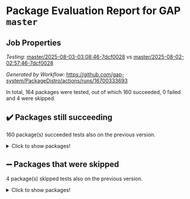 # Package Evaluation Report for GAP `master`

## Job Properties

*Testing:* [master/2025-08-03-03:08:46-7dcf0028](https://github.com/gap-system/PackageDistro/blob/data/reports/master/2025-08-03-03:08:46-7dcf0028) vs [master/2025-08-02-02:57:46-7dcf0028](https://github.com/gap-system/PackageDistro/blob/data/reports/master/2025-08-02-02:57:46-7dcf0028)

*Generated by Workflow:* https://github.com/gap-system/PackageDistro/actions/runs/16700333693

In total, 164 packages were tested, out of which 160 succeeded, 0 failed and 4 were skipped.

## :heavy_check_mark: Packages still succeeding

160 package(s) succeeded tests also on the previous version.
<details><summary>Click to show packages!</summary>

- 4ti2interface 2024.11-01 [(success)](https://github.com/gap-system/PackageDistro/actions/runs/16700333693/job/47270438963)
- ace 5.7.0 [(success)](https://github.com/gap-system/PackageDistro/actions/runs/16700333693/job/47270438960)
- aclib 1.3.2 [(success)](https://github.com/gap-system/PackageDistro/actions/runs/16700333693/job/47270438961)
- agt 0.3.1 [(success)](https://github.com/gap-system/PackageDistro/actions/runs/16700333693/job/47270438983)
- alco 1.1.1 [(success)](https://github.com/gap-system/PackageDistro/actions/runs/16700333693/job/47270438969)
- alnuth 3.2.1 [(success)](https://github.com/gap-system/PackageDistro/actions/runs/16700333693/job/47270438985)
- anupq 3.3.1 [(success)](https://github.com/gap-system/PackageDistro/actions/runs/16700333693/job/47270438972)
- atlasrep 2.1.9 [(success)](https://github.com/gap-system/PackageDistro/actions/runs/16700333693/job/47270438987)
- autodoc 2025.05.09 [(success)](https://github.com/gap-system/PackageDistro/actions/runs/16700333693/job/47270438971)
- automata 1.16 [(success)](https://github.com/gap-system/PackageDistro/actions/runs/16700333693/job/47270438984)
- automgrp 1.3.3 [(success)](https://github.com/gap-system/PackageDistro/actions/runs/16700333693/job/47270438977)
- autpgrp 1.11.1 [(success)](https://github.com/gap-system/PackageDistro/actions/runs/16700333693/job/47270438975)
- cap 2025.07-08 [(success)](https://github.com/gap-system/PackageDistro/actions/runs/16700333693/job/47270438980)
- caratinterface 2.3.7 [(success)](https://github.com/gap-system/PackageDistro/actions/runs/16700333693/job/47270438978)
- cddinterface 2025.06.24 [(success)](https://github.com/gap-system/PackageDistro/actions/runs/16700333693/job/47270438989)
- circle 1.6.6 [(success)](https://github.com/gap-system/PackageDistro/actions/runs/16700333693/job/47270438995)
- classicpres 1.22 [(success)](https://github.com/gap-system/PackageDistro/actions/runs/16700333693/job/47270438993)
- cohomolo 1.6.11 [(success)](https://github.com/gap-system/PackageDistro/actions/runs/16700333693/job/47270439023)
- congruence 1.2.7 [(success)](https://github.com/gap-system/PackageDistro/actions/runs/16700333693/job/47270439001)
- corefreesub 0.6 [(success)](https://github.com/gap-system/PackageDistro/actions/runs/16700333693/job/47270439003)
- corelg 1.57 [(success)](https://github.com/gap-system/PackageDistro/actions/runs/16700333693/job/47270438998)
- crime 1.6 [(success)](https://github.com/gap-system/PackageDistro/actions/runs/16700333693/job/47270439018)
- crisp 1.4.6 [(success)](https://github.com/gap-system/PackageDistro/actions/runs/16700333693/job/47270439013)
- crypting 0.10.6 [(success)](https://github.com/gap-system/PackageDistro/actions/runs/16700333693/job/47270439006)
- cryst 4.1.29 [(success)](https://github.com/gap-system/PackageDistro/actions/runs/16700333693/job/47270439015)
- crystcat 1.1.10 [(success)](https://github.com/gap-system/PackageDistro/actions/runs/16700333693/job/47270439020)
- ctbllib 1.3.11 [(success)](https://github.com/gap-system/PackageDistro/actions/runs/16700333693/job/47270439036)
- cubefree 1.20 [(success)](https://github.com/gap-system/PackageDistro/actions/runs/16700333693/job/47270439007)
- curlinterface 2.4.2 [(success)](https://github.com/gap-system/PackageDistro/actions/runs/16700333693/job/47270439016)
- cvec 2.8.4 [(success)](https://github.com/gap-system/PackageDistro/actions/runs/16700333693/job/47270439011)
- datastructures 0.3.3 [(success)](https://github.com/gap-system/PackageDistro/actions/runs/16700333693/job/47270439017)
- deepthought 1.0.9 [(success)](https://github.com/gap-system/PackageDistro/actions/runs/16700333693/job/47270439024)
- design 1.8.2 [(success)](https://github.com/gap-system/PackageDistro/actions/runs/16700333693/job/47270439025)
- difsets 2.3.1 [(success)](https://github.com/gap-system/PackageDistro/actions/runs/16700333693/job/47270439033)
- digraphs 1.10.0 [(success)](https://github.com/gap-system/PackageDistro/actions/runs/16700333693/job/47270439021)
- edim 1.3.8 [(success)](https://github.com/gap-system/PackageDistro/actions/runs/16700333693/job/47270439032)
- example 4.4.1 [(success)](https://github.com/gap-system/PackageDistro/actions/runs/16700333693/job/47270439027)
- examplesforhomalg 2023.10-01 [(success)](https://github.com/gap-system/PackageDistro/actions/runs/16700333693/job/47270439045)
- factint 1.6.3 [(success)](https://github.com/gap-system/PackageDistro/actions/runs/16700333693/job/47270439028)
- ferret 1.0.14 [(success)](https://github.com/gap-system/PackageDistro/actions/runs/16700333693/job/47270439022)
- fga 1.5.0 [(success)](https://github.com/gap-system/PackageDistro/actions/runs/16700333693/job/47270439040)
- fining 1.5.6 [(success)](https://github.com/gap-system/PackageDistro/actions/runs/16700333693/job/47270439067)
- float 1.0.7 [(success)](https://github.com/gap-system/PackageDistro/actions/runs/16700333693/job/47270439047)
- format 1.4.4 [(success)](https://github.com/gap-system/PackageDistro/actions/runs/16700333693/job/47270439044)
- forms 1.2.13 [(success)](https://github.com/gap-system/PackageDistro/actions/runs/16700333693/job/47270439063)
- fplsa 1.2.6 [(success)](https://github.com/gap-system/PackageDistro/actions/runs/16700333693/job/47270439081)
- fr 2.4.13 [(success)](https://github.com/gap-system/PackageDistro/actions/runs/16700333693/job/47270439064)
- francy 2.0.3 [(success)](https://github.com/gap-system/PackageDistro/actions/runs/16700333693/job/47270439074)
- fwtree 1.3 [(success)](https://github.com/gap-system/PackageDistro/actions/runs/16700333693/job/47270439066)
- gapdoc 1.6.7 [(success)](https://github.com/gap-system/PackageDistro/actions/runs/16700333693/job/47270439068)
- gauss 2024.11-01 [(success)](https://github.com/gap-system/PackageDistro/actions/runs/16700333693/job/47270439080)
- gaussforhomalg 2024.08-01 [(success)](https://github.com/gap-system/PackageDistro/actions/runs/16700333693/job/47270439070)
- gbnp 1.1.0 [(success)](https://github.com/gap-system/PackageDistro/actions/runs/16700333693/job/47270439095)
- generalizedmorphismsforcap 2025.07-01 [(success)](https://github.com/gap-system/PackageDistro/actions/runs/16700333693/job/47270439088)
- genss 1.6.9 [(success)](https://github.com/gap-system/PackageDistro/actions/runs/16700333693/job/47270439092)
- gradedmodules 2024.12-01 [(success)](https://github.com/gap-system/PackageDistro/actions/runs/16700333693/job/47270439102)
- gradedringforhomalg 2024.07-01 [(success)](https://github.com/gap-system/PackageDistro/actions/runs/16700333693/job/47270439071)
- grape 4.9.2 [(success)](https://github.com/gap-system/PackageDistro/actions/runs/16700333693/job/47270439090)
- groupoids 1.78 [(success)](https://github.com/gap-system/PackageDistro/actions/runs/16700333693/job/47270439089)
- grpconst 2.6.5 [(success)](https://github.com/gap-system/PackageDistro/actions/runs/16700333693/job/47270439082)
- guarana 0.96.3 [(success)](https://github.com/gap-system/PackageDistro/actions/runs/16700333693/job/47270439086)
- guava 3.20 [(success)](https://github.com/gap-system/PackageDistro/actions/runs/16700333693/job/47270439093)
- hap 1.70 [(success)](https://github.com/gap-system/PackageDistro/actions/runs/16700333693/job/47270439087)
- hapcryst 0.1.15 [(success)](https://github.com/gap-system/PackageDistro/actions/runs/16700333693/job/47270439096)
- hecke 1.5.4 [(success)](https://github.com/gap-system/PackageDistro/actions/runs/16700333693/job/47270439098)
- help 4.0 [(success)](https://github.com/gap-system/PackageDistro/actions/runs/16700333693/job/47270439097)
- homalg 2024.01-01 [(success)](https://github.com/gap-system/PackageDistro/actions/runs/16700333693/job/47270439108)
- homalgtocas 2023.11-01 [(success)](https://github.com/gap-system/PackageDistro/actions/runs/16700333693/job/47270439116)
- ibnp 0.15 [(success)](https://github.com/gap-system/PackageDistro/actions/runs/16700333693/job/47270439117)
- idrel 2.48 [(success)](https://github.com/gap-system/PackageDistro/actions/runs/16700333693/job/47270439130)
- images 1.3.3 [(success)](https://github.com/gap-system/PackageDistro/actions/runs/16700333693/job/47270439104)
- inducereduce 1.1 [(success)](https://github.com/gap-system/PackageDistro/actions/runs/16700333693/job/47270439115)
- intpic 0.4.0 [(success)](https://github.com/gap-system/PackageDistro/actions/runs/16700333693/job/47270439110)
- io 4.9.3 [(success)](https://github.com/gap-system/PackageDistro/actions/runs/16700333693/job/47270439118)
- io_forhomalg 2023.02-04 [(success)](https://github.com/gap-system/PackageDistro/actions/runs/16700333693/job/47270439120)
- irredsol 1.4.4 [(success)](https://github.com/gap-system/PackageDistro/actions/runs/16700333693/job/47270439107)
- json 2.2.3 [(success)](https://github.com/gap-system/PackageDistro/actions/runs/16700333693/job/47270439112)
- jupyterkernel 1.5.1 [(success)](https://github.com/gap-system/PackageDistro/actions/runs/16700333693/job/47270439119)
- jupyterviz 1.5.6 [(success)](https://github.com/gap-system/PackageDistro/actions/runs/16700333693/job/47270439123)
- kan 1.37 [(success)](https://github.com/gap-system/PackageDistro/actions/runs/16700333693/job/47270439113)
- kbmag 1.5.11 [(success)](https://github.com/gap-system/PackageDistro/actions/runs/16700333693/job/47270439125)
- laguna 3.9.7 [(success)](https://github.com/gap-system/PackageDistro/actions/runs/16700333693/job/47270439124)
- liealgdb 2.2.1 [(success)](https://github.com/gap-system/PackageDistro/actions/runs/16700333693/job/47270439122)
- liepring 2.9.1 [(success)](https://github.com/gap-system/PackageDistro/actions/runs/16700333693/job/47270439103)
- liering 2.4.2 [(success)](https://github.com/gap-system/PackageDistro/actions/runs/16700333693/job/47270439114)
- linearalgebraforcap 2025.07-03 [(success)](https://github.com/gap-system/PackageDistro/actions/runs/16700333693/job/47270439105)
- lins 0.9 [(success)](https://github.com/gap-system/PackageDistro/actions/runs/16700333693/job/47270439111)
- localizeringforhomalg 2023.10-01 [(success)](https://github.com/gap-system/PackageDistro/actions/runs/16700333693/job/47270439121)
- loops 3.4.4 [(success)](https://github.com/gap-system/PackageDistro/actions/runs/16700333693/job/47270439135)
- lpres 1.1.1 [(success)](https://github.com/gap-system/PackageDistro/actions/runs/16700333693/job/47270439138)
- majoranaalgebras 1.5.2 [(success)](https://github.com/gap-system/PackageDistro/actions/runs/16700333693/job/47270439150)
- mapclass 1.4.6 [(success)](https://github.com/gap-system/PackageDistro/actions/runs/16700333693/job/47270439127)
- matgrp 0.71 [(success)](https://github.com/gap-system/PackageDistro/actions/runs/16700333693/job/47270439129)
- matricesforhomalg 2024.11-02 [(success)](https://github.com/gap-system/PackageDistro/actions/runs/16700333693/job/47270439148)
- modisom 3.0.0 [(success)](https://github.com/gap-system/PackageDistro/actions/runs/16700333693/job/47270439126)
- modulepresentationsforcap 2025.06-02 [(success)](https://github.com/gap-system/PackageDistro/actions/runs/16700333693/job/47270439128)
- modules 2024.12-01 [(success)](https://github.com/gap-system/PackageDistro/actions/runs/16700333693/job/47270439134)
- monoidalcategories 2025.07-06 [(success)](https://github.com/gap-system/PackageDistro/actions/runs/16700333693/job/47270439146)
- nconvex 2024.12-01 [(success)](https://github.com/gap-system/PackageDistro/actions/runs/16700333693/job/47270439133)
- nilmat 1.4.2 [(success)](https://github.com/gap-system/PackageDistro/actions/runs/16700333693/job/47270439131)
- nock 1.5 [(success)](https://github.com/gap-system/PackageDistro/actions/runs/16700333693/job/47270439141)
- normalizinterface 1.4.1 [(success)](https://github.com/gap-system/PackageDistro/actions/runs/16700333693/job/47270439142)
- nq 2.5.11 [(success)](https://github.com/gap-system/PackageDistro/actions/runs/16700333693/job/47270439145)
- numericalsgps 1.4.0 [(success)](https://github.com/gap-system/PackageDistro/actions/runs/16700333693/job/47270439140)
- openmath 11.5.3 [(success)](https://github.com/gap-system/PackageDistro/actions/runs/16700333693/job/47270439132)
- orb 5.0.1 [(success)](https://github.com/gap-system/PackageDistro/actions/runs/16700333693/job/47270439143)
- packagemanager 1.6.3 [(success)](https://github.com/gap-system/PackageDistro/actions/runs/16700333693/job/47270439157)
- patternclass 2.4.5 [(success)](https://github.com/gap-system/PackageDistro/actions/runs/16700333693/job/47270439153)
- permut 2.0.5 [(success)](https://github.com/gap-system/PackageDistro/actions/runs/16700333693/job/47270439144)
- polenta 1.3.11 [(success)](https://github.com/gap-system/PackageDistro/actions/runs/16700333693/job/47270439152)
- polymaking 0.8.7 [(success)](https://github.com/gap-system/PackageDistro/actions/runs/16700333693/job/47270439147)
- primgrp 3.4.4 [(success)](https://github.com/gap-system/PackageDistro/actions/runs/16700333693/job/47270439151)
- profiling 2.6.2 [(success)](https://github.com/gap-system/PackageDistro/actions/runs/16700333693/job/47270439155)
- qdistrnd 0.9.5 [(success)](https://github.com/gap-system/PackageDistro/actions/runs/16700333693/job/47270439158)
- qpa 1.35 [(success)](https://github.com/gap-system/PackageDistro/actions/runs/16700333693/job/47270439160)
- quagroup 1.8.4 [(success)](https://github.com/gap-system/PackageDistro/actions/runs/16700333693/job/47270439154)
- radiroot 2.9 [(success)](https://github.com/gap-system/PackageDistro/actions/runs/16700333693/job/47270439166)
- rcwa 4.7.1 [(success)](https://github.com/gap-system/PackageDistro/actions/runs/16700333693/job/47270439159)
- rds 1.8 [(success)](https://github.com/gap-system/PackageDistro/actions/runs/16700333693/job/47270439163)
- recog 1.4.4 [(success)](https://github.com/gap-system/PackageDistro/actions/runs/16700333693/job/47270439172)
- repndecomp 1.3.0 [(success)](https://github.com/gap-system/PackageDistro/actions/runs/16700333693/job/47270439165)
- repsn 3.1.2 [(success)](https://github.com/gap-system/PackageDistro/actions/runs/16700333693/job/47270439162)
- resclasses 4.7.3 [(success)](https://github.com/gap-system/PackageDistro/actions/runs/16700333693/job/47270439161)
- ringsforhomalg 2024.11-02 [(success)](https://github.com/gap-system/PackageDistro/actions/runs/16700333693/job/47270439170)
- sco 2023.08-01 [(success)](https://github.com/gap-system/PackageDistro/actions/runs/16700333693/job/47270439171)
- scscp 2.4.3 [(success)](https://github.com/gap-system/PackageDistro/actions/runs/16700333693/job/47270439168)
- semigroups 5.5.3 [(success)](https://github.com/gap-system/PackageDistro/actions/runs/16700333693/job/47270439169)
- sglppow 2.4 [(success)](https://github.com/gap-system/PackageDistro/actions/runs/16700333693/job/47270439174)
- sgpviz 0.999.6 [(success)](https://github.com/gap-system/PackageDistro/actions/runs/16700333693/job/47270439173)
- simpcomp 2.1.14 [(success)](https://github.com/gap-system/PackageDistro/actions/runs/16700333693/job/47270439176)
- singular 2024.06.03 [(success)](https://github.com/gap-system/PackageDistro/actions/runs/16700333693/job/47270439178)
- sl2reps 1.1 [(success)](https://github.com/gap-system/PackageDistro/actions/runs/16700333693/job/47270439177)
- sla 1.6.2 [(success)](https://github.com/gap-system/PackageDistro/actions/runs/16700333693/job/47270439179)
- smallantimagmas 0.4.1 [(success)](https://github.com/gap-system/PackageDistro/actions/runs/16700333693/job/47270439190)
- smallgrp 1.5.4 [(success)](https://github.com/gap-system/PackageDistro/actions/runs/16700333693/job/47270439181)
- smallsemi 0.7.2 [(success)](https://github.com/gap-system/PackageDistro/actions/runs/16700333693/job/47270439200)
- sonata 2.9.6 [(success)](https://github.com/gap-system/PackageDistro/actions/runs/16700333693/job/47270439183)
- sophus 1.27 [(success)](https://github.com/gap-system/PackageDistro/actions/runs/16700333693/job/47270439195)
- sotgrps 1.3 [(success)](https://github.com/gap-system/PackageDistro/actions/runs/16700333693/job/47270439194)
- spinsym 1.5.2 [(success)](https://github.com/gap-system/PackageDistro/actions/runs/16700333693/job/47270439207)
- standardff 1.0 [(success)](https://github.com/gap-system/PackageDistro/actions/runs/16700333693/job/47270439193)
- symbcompcc 1.3.2 [(success)](https://github.com/gap-system/PackageDistro/actions/runs/16700333693/job/47270439189)
- thelma 1.3 [(success)](https://github.com/gap-system/PackageDistro/actions/runs/16700333693/job/47270439219)
- tomlib 1.2.11 [(success)](https://github.com/gap-system/PackageDistro/actions/runs/16700333693/job/47270439211)
- toolsforhomalg 2025.05-01 [(success)](https://github.com/gap-system/PackageDistro/actions/runs/16700333693/job/47270439197)
- toric 1.9.6 [(success)](https://github.com/gap-system/PackageDistro/actions/runs/16700333693/job/47270439216)
- transgrp 3.6.5 [(success)](https://github.com/gap-system/PackageDistro/actions/runs/16700333693/job/47270439212)
- typeset 1.2.3 [(success)](https://github.com/gap-system/PackageDistro/actions/runs/16700333693/job/47270439217)
- ugaly 4.1.3 [(success)](https://github.com/gap-system/PackageDistro/actions/runs/16700333693/job/47270439231)
- unipot 1.6 [(success)](https://github.com/gap-system/PackageDistro/actions/runs/16700333693/job/47270439235)
- unitlib 5.0.0 [(success)](https://github.com/gap-system/PackageDistro/actions/runs/16700333693/job/47270439230)
- utils 0.89 [(success)](https://github.com/gap-system/PackageDistro/actions/runs/16700333693/job/47270439229)
- uuid 0.7 [(success)](https://github.com/gap-system/PackageDistro/actions/runs/16700333693/job/47270439233)
- walrus 0.9991 [(success)](https://github.com/gap-system/PackageDistro/actions/runs/16700333693/job/47270439228)
- wedderga 4.11.1 [(success)](https://github.com/gap-system/PackageDistro/actions/runs/16700333693/job/47270439241)
- wpe 0.8 [(success)](https://github.com/gap-system/PackageDistro/actions/runs/16700333693/job/47270439236)
- xmod 2.95 [(success)](https://github.com/gap-system/PackageDistro/actions/runs/16700333693/job/47270439242)
- xmodalg 1.32 [(success)](https://github.com/gap-system/PackageDistro/actions/runs/16700333693/job/47270439247)
- yangbaxter 0.10.7 [(success)](https://github.com/gap-system/PackageDistro/actions/runs/16700333693/job/47270439240)
- zeromqinterface 0.17 [(success)](https://github.com/gap-system/PackageDistro/actions/runs/16700333693/job/47270439243)
</details>

## :heavy_minus_sign: Packages that were skipped

4 package(s) skipped tests also on the previous version.
<details><summary>Click to show packages!</summary>

- browse 1.8.21 [(skipped)](https://github.com/gap-system/PackageDistro/actions/runs/16700333693/job/47270249652)
- itc 1.5.1 [(skipped)](https://github.com/gap-system/PackageDistro/actions/runs/16700333693/job/47270249652)
- polycyclic 2.16 [(skipped)](https://github.com/gap-system/PackageDistro/actions/runs/16700333693/job/47270249652)
- xgap 4.32 [(skipped)](https://github.com/gap-system/PackageDistro/actions/runs/16700333693/job/47270249652)
</details>

